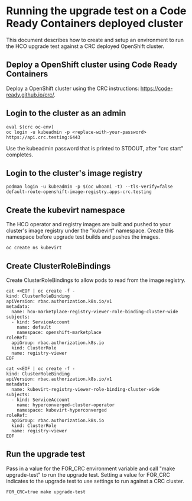 # Running the upgrade test on a Code Ready Containers deployed cluster

This document describes how to create and setup an environment to
run the HCO upgrade test against a CRC deployed OpenShift cluster.

## Deploy a OpenShift cluster using Code Ready Containers

Deploy a OpenShift cluster using the CRC instructions: https://code-ready.github.io/crc/.

## Login to the cluster as an admin

````
eval $(crc oc-env)
oc login -u kubeadmin -p <replace-with-your-password> https://api.crc.testing:6443
````

Use the kubeadmin password that is printed to STDOUT, after "crc start" completes.

## Login to the cluster's image registry

````
podman login -u kubeadmin -p $(oc whoami -t) --tls-verify=false default-route-openshift-image-registry.apps-crc.testing

````

## Create the kubevirt namespace

The HCO operator and registry images are built and pushed to your cluster's image registry under the "kubevirt" namespace.
Create this namespace before upgrade test builds and pushes the images.

````
oc create ns kubevirt
````

## Create ClusterRoleBindings

Create ClusterRoleBindings to allow pods to read from the image registry.

````
cat <<EOF | oc create -f -
kind: ClusterRoleBinding
apiVersion: rbac.authorization.k8s.io/v1
metadata:
  name: hco-marketplace-registry-viewer-role-binding-cluster-wide
subjects:
  - kind: ServiceAccount
    name: default
    namespace: openshift-marketplace
roleRef:
  apiGroup: rbac.authorization.k8s.io
  kind: ClusterRole
  name: registry-viewer
EOF

cat <<EOF | oc create -f -
kind: ClusterRoleBinding
apiVersion: rbac.authorization.k8s.io/v1
metadata:
  name: kubevirt-registry-viewer-role-binding-cluster-wide
subjects:
  - kind: ServiceAccount
    name: hyperconverged-cluster-operator
    namespace: kubevirt-hyperconverged
roleRef:
  apiGroup: rbac.authorization.k8s.io
  kind: ClusterRole
  name: registry-viewer
EOF
````

## Run the upgrade test

Pass in a value for the FOR_CRC environment variable and call "make upgrade-test" to run the upgrade test. Setting a value for FOR_CRC indicates to the upgrade test to use settings to run against a CRC cluster.

````
FOR_CRC=true make upgrade-test
````